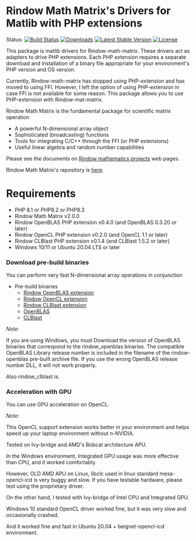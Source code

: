 Rindow Math Matrix's Drivers for Matlib with PHP extensions
===========================================================
Status:
[![Build Status](https://github.com/rindow/rindow-math-matrix-matlibext/workflows/tests/badge.svg)](https://github.com/rindow/rindow-math-matrix-matlibext/actions)
[![Downloads](https://img.shields.io/packagist/dt/rindow/rindow-math-matrix-matlibext)](https://packagist.org/packages/rindow/rindow-math-matrix-matlibext)
[![Latest Stable Version](https://img.shields.io/packagist/v/rindow/rindow-math-matrix-matlibext)](https://packagist.org/packages/rindow/rindow-math-matrix-matlibext)
[![License](https://img.shields.io/packagist/l/rindow/rindow-math-matrix-matlibext)](https://packagist.org/packages/rindow/rindow-math-matrix-matlibext)

This package is matlib drivers for Rindow-math-matrix. These drivers act as adapters to drive PHP extensions. Each PHP extension requires a separate download and installation of a binary file appropriate for your environment's PHP version and OS version.

Currently, Rindow-math-matrix has stopped using PHP-extension and has moved to using FFI.
However, I left the option of using PHP-extension in case FFI is not available for some reason. This package allows you to use PHP-extension with Rindow-mat-matrix.

Rindow Math Matrix is the fundamental package for scientific matrix operation

- A powerful N-dimensional array object
- Sophisticated (broadcasting) functions
- Tools for integrating C/C++ through the FFI (or PHP extensions)
- Useful linear algebra and random number capabilities

Please see the documents on [Rindow mathematics projects](https://rindow.github.io/mathematics/) web pages.

Rindow Math Matrix's repository is [here](https://github.com/rindow/rindow-math-matrix/).

Requirements
============

- PHP 8.1 or PHP8.2 or PHP8.3
- Rindow Math Matrix v2.0.0
- Rindow OpenBLAS PHP extension v0.4.0 (and OpenBLAS 0.3.20 or later)
- Rindow OpenCL PHP extension v0.2.0 (and OpenCL 1.1 or later)
- Rindow CLBlast PHP extension v0.1.4 (and CLBlast 1.5.2 or later)
- Windows 10/11 or Ubuntu 20.04 LTS or later

### Download pre-build binaries

You can perform very fast N-dimensional array operations in conjunction

- Pre-build binaries
  - [Rindow OpenBLAS extension](https://github.com/rindow/rindow-openblas/releases)
  - [Rindow OpenCL extension](https://github.com/rindow/rindow-opencl/releases)
  - [Rindow CLBlast extension](https://github.com/rindow/rindow-clblast/releases)
  - [OpenBLAS](https://github.com/xianyi/OpenBLAS/releases)
  - [CLBlast](https://github.com/CNugteren/CLBlast/releases)

*Note:*

If you are using Windows, you must Download the version of OpenBLAS binaries that correspond to the rindow_openblas binaries. The compatible OpenBLAS Library release number is included in the filename of the rindow-openblas pre-built archive file. If you use the wrong OpenBLAS release number DLL, it will not work properly.

Also rindow_clblast is.


### Acceleration with GPU

You can use GPU acceleration on OpenCL.

*Note:*

This OpenCL support extension works better in your environment and helps speed up your laptop environment without n-NVIDIA.

Tested on Ivy-bridge and AMD's Bobcat architecture APU.

In the Windows environment, Integrated GPU usage was more effective than CPU, and it worked comfortably.

However, OLD AMD APU on Linux, libclc used in linux standard mesa-opencl-icd is very buggy and slow.
If you have testable hardware, please test using the proprietary driver.

On the other hand, I tested with Ivy-bridge of Intel CPU and Integrated GPU.

Windows 10 standard OpenCL driver worked fine, but it was very slow and occasionally crashed.

And it worked fine and fast in Ubuntu 20.04 + beignet-opencl-icd environment.
